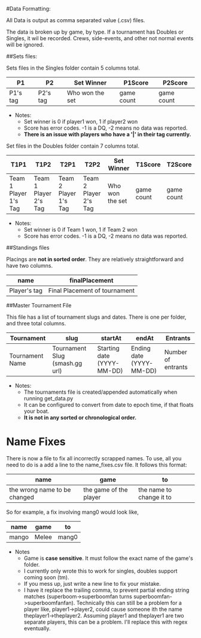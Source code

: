 #Data Formatting:

All Data is output as comma separated value (.csv) files.

The data is broken up by game, by type. If a tournament has Doubles or Singles, it wil be recorded. Crews, side-events, and other not normal events will be ignored.

##Sets files:

Sets files in the Singles folder contain 5 columns total.

| P1  | P2  | Set Winner      | P1Score   | P2Score   |
| ------------- |---------------| --------------- | ----------| ----------|
| P1's tag      | P2's tag      | Who won the set | game count| game count|


   * Notes:
      * Set winner is 0 if player1 won, 1 if player2 won
      * Score has error codes. -1 is a DQ, -2 means no data was reported.
      * **There is an issue with players who have a '|' in their tag currently.**

      

Set files in the Doubles folder contain 7 columns total.
      
| T1P1  | T1P2  | T2P1  | T2P2  | Set Winner      | T1Score   | T2Score   |
| ------|------ |-------|-------| --------------- | ----------| ----------|
| Team 1 Player 1's Tag | Team 1 Player 2's Tag  | Team 2 Player 1's Tag | Team 2 Player 2's Tag | Who won the set | game count| game count|
      
   * Notes:
      * Set winner is 0 if Team 1 won, 1 if Team 2 won
      * Score has error codes. -1 is a DQ, -2 means no data was reported.
      
##Standings files

Placings are **not in sorted order**. They are relatively straightforward and have two columns.

| name  | finalPlacement                |
| ------------ |-------------------------------| 
| Player's tag | Final Placement of tournament | 

##Master Tournament File

This file has a list of tournament slugs and dates. There is one per folder, and three total columns.

| Tournament | slug | startAt | endAt | Entrants |
| ------------ | ---- |--------------| -----| ------|
| Tournament Name | Tournament Slug (smash.gg url) | Starting date (YYYY-MM-DD) | Ending date (YYYY-MM-DD) | Number of entrants |

   * Notes:
      * The tournaments file is created/appended automatically when running get_data.py
      * It can be configured to convert from date to epoch time, if that floats your boat.
      * **It is not in any sorted or chronological order.**

# Name Fixes

There is now a file to fix all incorrectly scrapped names. To use, all you need to do is a add a line to the name_fixes.csv file. It follows this format:

| name | game | to |
| ------------ | -----| ------|
| the wrong name to be changed | the game of the player | the name to change it to |

So for example, a fix involving mang0 would look like,

| name | game | to |
| ------------ | -----| ------|
| mango | Melee | mang0 |

  * Notes
    * Game is **case sensitive**. It must follow the exact name of the game's folder.
    * I currently only wrote this to work for singles, doubles support coming soon (tm).
    * If you mess up, just write a new line to fix your mistake.
    * I have it replace the trailing comma, to prevent partial ending string matches (superboom->superboomfan turns superboomfan->superboomfanfan). Technically this can still be a problem for a player like, player1->player2, could cause someone ith the name theplayer1->theplayer2. Assuming player1 and theplayer1 are two separate players, this can be a problem. I'll replace this with regex eventually.
